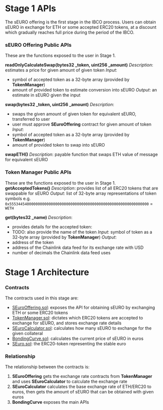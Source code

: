 # Stage 1 APIs

The sEURO offering is the first stage in the IBCO process. Users can obtain sEURO in exchange for ETH or some accepted ERC20 tokens, at a discount which gradually reaches full price during the period of the IBCO.

### sEURO Offering Public APIs

These are the functions exposed to the user in Stage 1.

**readOnlyCalculateSwap(bytes32 _token, uint256 _amount)**
*Description*: estimates a price for given amount of given token
*Input*:
- symbol of accepted token as a 32-byte array (provided by **TokenManager**)
- amount of provided token to estimate conversion into sEURO
*Output*: an estimate in sEURO given the input

**swap(bytes32 _token, uint256 _amount)**
*Description*:
- swaps the given amount of given token for equivalent sEURO, transferred to user
- user must approve **SEuroOffering** contract for given amount of token
*Input*:
- symbol of accepted token as a 32-byte array (provided by **TokenManager**)
- amount of provided token to swap into sEURO

**swapETH()**
*Description*: payable function that swaps ETH value of message for equivalent sEURO

### Token Manager Public APIs

These are the functions exposed to the user in Stage 1.
**getAcceptedTokens()**
*Description*: provides list of all ERC20 tokens that are swappable for sEURO
*Output*: list of 32-byte array representations of token symbols e.g. `0x5553445400000000000000000000000000000000000000000000000000000000` = `WETH`

**get(bytes32 _name)**
*Description*:
- provides details for the accepted token: 
- TODO: also provide the name of the token
*Input*: symbol of token as a 32-byte array (provided by **TokenManager**)
*Output*:
- address of the token
- address of the Chainlink data feed for its exchange rate with USD
- number of decimals the Chainlink data feed uses


# Stage 1 Architecture

### Contracts
The contracts used in this stage are:

- [SEuroOffering.sol](../../contracts/SEuroOffering.sol): exposes the API for obtaining sEURO by exchanging ETH or some ERC20 tokens
- [TokenManager.sol](../../contracts/TokenManager.sol): dictates which ERC20 tokens are accepted to exchange for sEURO, and stores exchange rate details
- [SEuroCalculator.sol](../../contracts/SEuroCalculator.sol): calculates how many sEURO to exchange for the given collateral
- [BondingCurve.sol](../../contracts/BondingCurve.sol): calculates the current price of sEURO in euros
- [SEuro.sol](../../contracts/SEuro.sol): the ERC20-token representing the stable euro

### Relationship
The relationship between the contracts is:
1. **SEuroOffering** gets the exchange rate contracts from **TokenManager** and uses **SEuroCalculator** to calculate the exchange rate
2. **SEuroCalculator** calculates the base exchange rate of ETH/ERC20 to euros, then gets the amount of sEURO that can be obtained with given euros
3. **BondingCurve** exposes the main APIs
